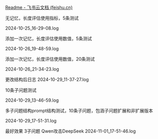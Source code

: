[‌⁠⁠‬⁠‍‌‬﻿⁠⁠‍‌‍‍﻿‍‍‬⁠‌⁠⁠‍﻿Readme - 飞书云文档 (feishu.cn)](https://ncnqr3n7dhdn.feishu.cn/docx/J6BGdIHLdoRYFPxISq8cbbJknNf)



无记忆，长度评估使用指标，5条测试

2024-10-25_16-29-08.log

添加一次记忆，长度评估使用数值，5条测试

2024-10-26_19-48-59.log

添加一次记忆，长度评估使用数值，20条测试

2024-10-26_21-34-23.log

更改结构后日志
2024-10-29_11-37-27.log

10条子问题测试

2024-10-29_13-46-59.log

多子问题结构prompt结构测试，10条子问题，包涵子问题扩展和非扩展版本

2024-10-29_17-51-31.log

最好效果  3子问题 Qwen攻击DeepSeek
2024-11-01_17-51-46.log
